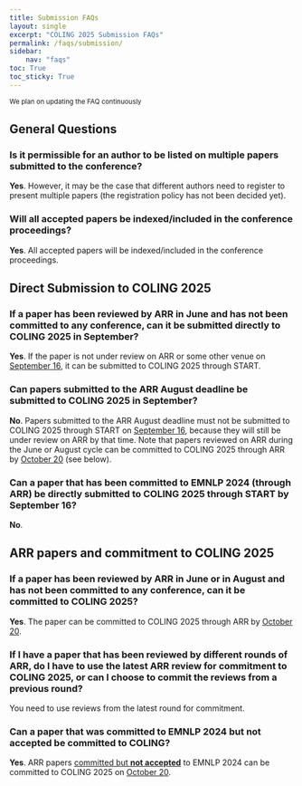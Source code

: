 ```yaml
---
title: Submission FAQs
layout: single
excerpt: "COLING 2025 Submission FAQs"
permalink: /faqs/submission/
sidebar: 
    nav: "faqs"
toc: True
toc_sticky: True
---
```


<small>We plan on updating the FAQ continuously</small>

## General Questions

### Is it permissible for an author to be listed on multiple papers submitted to the conference?

**Yes**. However, it may be the case that different authors need to register to present multiple papers (the registration policy has not been decided yet).

### Will all accepted papers be indexed/included in the conference proceedings?

**Yes**. All accepted papers will be indexed/included in the conference proceedings.

## Direct Submission to COLING 2025

### If a paper has been reviewed by ARR in June and has not been committed to any conference, can it be submitted directly to COLING 2025 in September?

**Yes**. If the paper is not under review on ARR or some other venue on <u>September 16</u>, it can be submitted to COLING 2025 through START.

### Can papers submitted to the ARR August deadline be submitted to COLING 2025 in September?

**No**. Papers submitted to the ARR August deadline must not be submitted to COLING 2025 through START on <u>September 16</u>, because they will still be under review on ARR by that time. Note that papers reviewed on ARR during the June or August cycle can be committed to COLING 2025 through ARR by <u>October 20</u> (see below).

### Can a paper that has been committed to EMNLP 2024 (through ARR) be directly submitted to COLING 2025 through START by September 16?

**No**.

## ARR papers and commitment to COLING 2025

### If a paper has been reviewed by ARR in June or in August and has not been committed to any conference, can it be committed to COLING 2025?

**Yes**. The paper can be committed to COLING 2025 through ARR by <u>October 20</u>.

### If I have a paper that has been reviewed by different rounds of ARR, do I have to use the latest ARR review for commitment to COLING 2025, or can I choose to commit the reviews from a previous round?

You need to use reviews from the latest round for commitment.

### Can a paper that was committed to EMNLP 2024 but not accepted be committed to COLING?

**Yes**. ARR papers <u>committed but <b>not accepted</b></u> to EMNLP 2024 can be committed to COLING 2025 on <u>October 20</u>.
